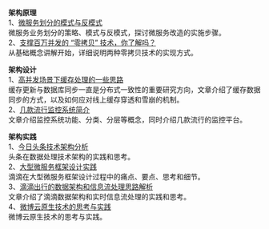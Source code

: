 **架构原理**      
1、[微服务划分的模式与反模式](https://mp.weixin.qq.com/s/EM98g6EdM2tVzUGiuuSBow)  
微服务业务划分的策略、模式与反模式，探讨微服务改造的实施步骤。  
2、[支撑百万并发的 “零拷贝” 技术，你了解吗？](https://mp.weixin.qq.com/s/xej6klx2q0G1fp82_vKCOg)  
从基础概念讲解开始，详细说明两种零拷贝技术的实现方式。  

**架构设计**   
1、[高并发场景下缓存处理的一些思路](https://mp.weixin.qq.com/s/pYVdCqoKauw4K2LgBnXFpw)  
缓存更新与数据库同步一直是分布式一致性的重要研究方向，文章介绍了缓存数据同步的方式，以及如何应对线上缓存穿透和雪崩的机制。  
2、[几款流行监控系统简介](https://mp.weixin.qq.com/s/axe-f2sK8P2OBDjPnpYoZw)  
文章介绍监控系统功能、分类、分层等概念，同时介绍几款流行的监控平台。  

**架构实践**    
1、[今日头条技术架构分析](https://mp.weixin.qq.com/s/w0BK3lTjKM90zmGyDlnjsA)  
头条在数据处理技术架构的实践和思考。  
2、[大型微服务框架设计实践](https://mp.weixin.qq.com/s/YHT18mzmV3y01AOb1DUX3g)  
滴滴在⼤型微服务框架设计过程中的痛点、要点、思考和细节。  
3、[滴滴出行的数据架构和信息流处理思路解析](https://mp.weixin.qq.com/s/tbYO9p_SmSoQesa6IuqL4w)  
文章介绍了滴滴数据架构和实时信息流处理的实践和思考。  
4、[微博云原生技术的思考与实践](https://mp.weixin.qq.com/s/xpZWfrHZH6c6fgG-NnA9yg)  
微博云原生技术的思考与实践。  
